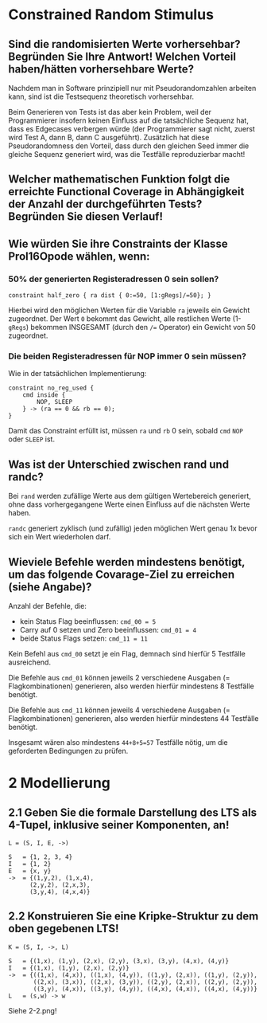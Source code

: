 # Constrained Random Stimulus

## Sind die randomisierten Werte vorhersehbar? Begründen Sie Ihre Antwort! Welchen Vorteil haben/hätten vorhersehbare Werte?

Nachdem man in Software prinzipiell nur mit Pseudorandomzahlen arbeiten kann, sind ist die Testsequenz theoretisch vorhersehbar.

Beim Generieren von Tests ist das aber kein Problem, weil der Programmierer insofern keinen Einfluss auf die tatsächliche Sequenz hat, dass es Edgecases verbergen würde (der Programmierer sagt nicht, zuerst wird Test A, dann B, dann C ausgeführt).
Zusätzlich hat diese Pseudorandomness den Vorteil, dass durch den gleichen Seed immer die gleiche Sequenz generiert wird, was die Testfälle reproduzierbar macht!

## Welcher mathematischen Funktion folgt die erreichte Functional Coverage in Abhängigkeit der Anzahl der durchgeführten Tests? Begründen Sie diesen Verlauf!




## Wie würden Sie ihre Constraints der Klasse Prol16Opode wählen, wenn:

### 50% der generierten Registeradressen 0 sein sollen?

    constraint half_zero { ra dist { 0:=50, [1:gRegs]/=50}; }

Hierbei wird den möglichen Werten für die Variable `ra` jeweils ein Gewicht zugeordnet. Der Wert `0` bekommt das Gewicht,
alle restlichen Werte (1-`gRegs`) bekommen INSGESAMT (durch den `/=` Operator) ein Gewicht von 50 zugeordnet.

### Die beiden Registeradressen für NOP immer 0 sein müssen?

Wie in der tatsächlichen Implementierung:

    constraint no_reg_used {
        cmd inside {
            NOP, SLEEP
        } -> (ra == 0 && rb == 0);
    }

Damit das Constraint erfüllt ist, müssen `ra` und `rb` 0 sein, sobald `cmd` `NOP` oder `SLEEP` ist.

## Was ist der Unterschied zwischen rand und randc?

Bei `rand` werden zufällige Werte aus dem gültigen Wertebereich generiert, ohne dass vorhergegangene Werte einen Einfluss auf die nächsten Werte haben.

`randc` generiert zyklisch (und zufällig) jeden möglichen Wert genau 1x bevor sich ein Wert wiederholen darf.

## Wieviele Befehle werden mindestens benötigt, um das folgende Covarage-Ziel zu erreichen (siehe Angabe)?

Anzahl der Befehle, die:
- kein Status Flag beeinflussen:               `cmd_00 = 5`
- Carry auf 0 setzen und Zero beeinflussen:    `cmd_01 = 4`
- beide Status Flags setzen:                   `cmd_11 = 11`

Kein Befehl aus `cmd_00` setzt je ein Flag, demnach sind hierfür 5 Testfälle ausreichend.

Die Befehle aus `cmd_01` können jeweils 2 verschiedene Ausgaben (= Flagkombinationen) generieren, also werden hierfür mindestens 8 Testfälle benötigt.

Die Befehle aus `cmd_11` können jeweils 4 verschiedene Ausgaben (= Flagkombinationen) generieren, also werden hierfür mindestens 44 Testfälle benötigt.

Insgesamt wären also mindestens `44+8+5=57` Testfälle nötig, um die geforderten Bedingungen zu prüfen.



# 2 Modellierung

## 2.1 Geben Sie die formale Darstellung des LTS als 4-Tupel, inklusive seiner Komponenten, an!

    L = (S, I, E, ->)

    S   = {1, 2, 3, 4}
    I   = {1, 2}
    E   = {x, y}
    ->  = {(1,y,2), (1,x,4),
          (2,y,2), (2,x,3),
          (3,y,4), (4,x,4)}

## 2.2 Konstruieren Sie eine Kripke-Struktur zu dem oben gegebenen LTS!

    K = (S, I, ->, L)

    S   = {(1,x), (1,y), (2,x), (2,y), (3,x), (3,y), (4,x), (4,y)}
    I   = {(1,x), (1,y), (2,x), (2,y)}
    ->  = {((1,x), (4,x)), ((1,x), (4,y)), ((1,y), (2,x)), ((1,y), (2,y)),
           ((2,x), (3,x)), ((2,x), (3,y)), ((2,y), (2,x)), ((2,y), (2,y)),
           ((3,y), (4,x)), ((3,y), (4,y)), ((4,x), (4,x)), ((4,x), (4,y))}
    L   = (s,w) -> w

Siehe 2-2.png!
